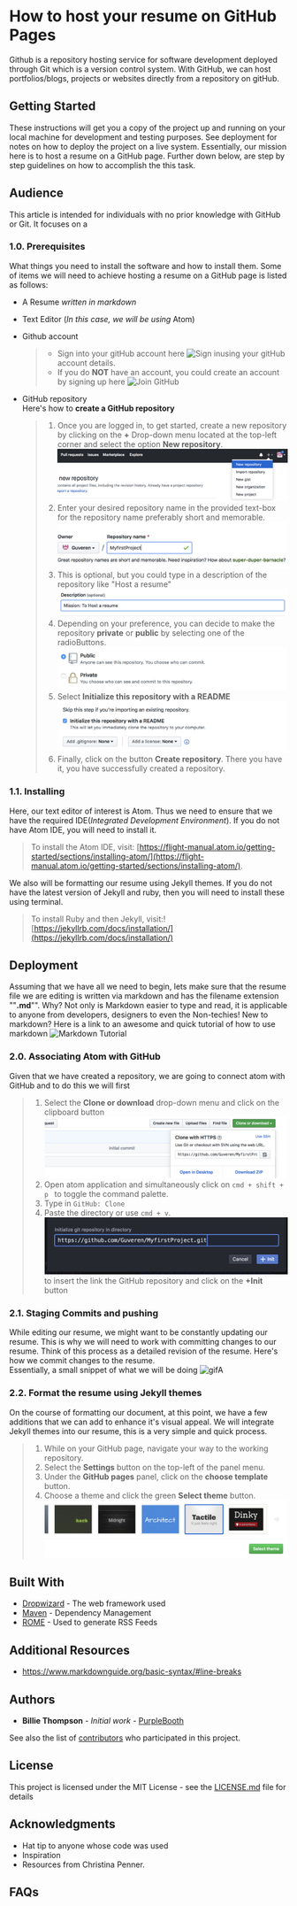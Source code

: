 # How to host your resume on GitHub Pages


Github is a repository hosting service for software development deployed through Git which is a version control system. With GitHub, we can host portfolios/blogs, projects or websites directly from a repository on gitHub.

## Getting Started

These instructions will get you a copy of the project up and running on your local machine for development and testing purposes. See deployment for notes on how to deploy the project on a live system.
Essentially, our mission here is to host a resume on a GitHub page. Further down below, are step by step guidelines on how to accomplish the this task.

## Audience
This article is intended for individuals with no prior knowledge with GitHub or Git. It focuses on a
 ### 1.0. Prerequisites
What things you need to install the software and how to install them.
Some of items we will need to achieve hosting a resume on a GitHub page is listed as follows:  

* A Resume *written in markdown*
* Text Editor (*In this case, we will be using* Atom)
* Github account
  > * Sign into your gitHub account here ![Sign in](https://github.com/login )using your gitHub account details.  
  > * If you do **NOT** have an account, you could create an account by signing up here ![Join GitHub](https://github.com/join)

* GitHub repository  
  Here's how to **create a GitHub repository**
  > 1. Once you are logged in, to get started, create a new repository by clicking on the **+** Drop-down menu located at the top-left corner and select the option **New repository**.  ![image_1](https://github.com/Guveren/Assignment2/blob/master/images/image_2.png)
  > 2. Enter your desired repository name in the provided text-box for the repository name preferably short and memorable.  ![repName](https://github.com/Guveren/Assignment2/blob/master/images/repName.png)  
  > 3. This is optional, but you could type in a description of the repository like "Host a resume" ![image_2](https://github.com/Guveren/Assignment2/blob/master/images/image_3.png)
  > 4. Depending on your preference, you can decide to make the repository **private** or **public** by selecting one  of the radioButtons.![image_3](https://github.com/Guveren/Assignment2/blob/master/images/image_4.png)
  > 5. Select **Initialize this repository with a README**![image_4](https://github.com/Guveren/Assignment2/blob/master/images/image_5.png)
  > 6. Finally, click on the button **Create repository**.
  >There you have it, you have successfully created a repository.


### 1.1. Installing
Here, our text editor of interest is Atom. Thus we need to ensure that we have the required IDE(*Integrated Development Environment*). If you do not have Atom IDE, you will need to install it.
> To install the Atom IDE, visit: [https://flight-manual.atom.io/getting-started/sections/installing-atom/](https://flight-manual.atom.io/getting-started/sections/installing-atom/).  

  We also will be formatting our resume using Jekyll themes. If you do not have the latest version of Jekyll and ruby, then you will need to install these using terminal.
> To install Ruby and then Jekyll, visit:![https://jekyllrb.com/docs/installation/](https://jekyllrb.com/docs/installation/)


## Deployment

Assuming that we have all we need to begin, lets make sure that the resume file we are editing is written via markdown and has the filename extension  ""**.md**"". Why?  Not only is Markdown easier to type and read, it is applicable to anyone from developers, designers to even the Non-techies! New to markdown? Here is a link to an awesome and quick tutorial of how to use markdown ![Markdown Tutorial](https://www.markdowntutorial.com)

### 2.0. Associating Atom with GitHub
Given that we have created a repository, we are going to connect atom with GitHub and to do this we will first
> 1. Select the **Clone or download** drop-down menu and click on the clipboard button  ![image_7](https://github.com/Guveren/Assignment2/blob/master/images/image_7.png)
> 2. Open atom application and simultaneously click on ```cmd + shift + p ``` to toggle the command palette.
> 3. Type in ```GitHub: Clone```
> 4. Paste the directory or use ```cmd + v```.  ![image_8](https://github.com/Guveren/Assignment2/blob/master/images/image_8.png) to insert the link the GitHub repository and click on the **+Init** button

### 2.1. Staging Commits and pushing
While editing our resume, we might want to be constantly updating our resume. This is why we will need to work with committing changes to our resume. Think of this process as a detailed revision of the resume. Here's how we commit changes to the resume.  
Essentially, a small snippet of what we will be doing ![gifA](https://github.com/Guveren/Assignment2/blob/master/images/gifA.gif)

### 2.2. Format the resume using Jekyll themes
On the course of formatting our document, at this point, we have a few additions that we can add to enhance it's visual appeal. We will integrate Jekyll themes into our resume, this is a very simple and quick process.
> 1. While on your GitHub page, navigate your way to the working repository.
> 2. Select the **Settings** button on the top-left of the panel menu.  
> 3. Under the **GitHub pages** panel, click on the **choose template** button.
> 4. Choose a theme and click the green **Select theme** button. ![image_9](https://github.com/Guveren/Assignment2/blob/master/images/image_9.png)



## Built With

* [Dropwizard](http://www.dropwizard.io/1.0.2/docs/) - The web framework used
* [Maven](https://maven.apache.org/) - Dependency Management
* [ROME](https://rometools.github.io/rome/) - Used to generate RSS Feeds

## Additional Resources

* https://www.markdownguide.org/basic-syntax/#line-breaks


## Authors
* **Billie Thompson** - *Initial work* - [PurpleBooth](https://github.com/PurpleBooth)

See also the list of [contributors](https://github.com/your/project/contributors) who participated in this project.

## License

This project is licensed under the MIT License - see the [LICENSE.md](LICENSE.md) file for details

## Acknowledgments

* Hat tip to anyone whose code was used
* Inspiration
* Resources from Christina Penner.

## FAQs
